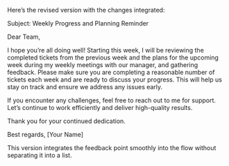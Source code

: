 Here’s the revised version with the changes integrated:

Subject: Weekly Progress and Planning Reminder

Dear Team,

I hope you’re all doing well!
Starting this week, I will be reviewing the completed tickets from the previous week and the plans for the upcoming week during my weekly meetings with our manager, and gathering feedback. Please make sure you are completing a reasonable number of tickets each week and are ready to discuss your progress. This will help us stay on track and ensure we address any issues early.

If you encounter any challenges, feel free to reach out to me for support. Let’s continue to work efficiently and deliver high-quality results.

Thank you for your continued dedication.

Best regards,
[Your Name]

This version integrates the feedback point smoothly into the flow without separating it into a list.